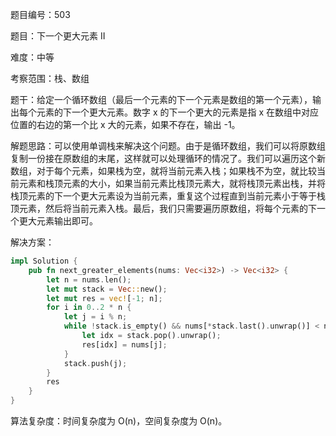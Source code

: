 题目编号：503

题目：下一个更大元素 II

难度：中等

考察范围：栈、数组

题干：给定一个循环数组（最后一个元素的下一个元素是数组的第一个元素），输出每个元素的下一个更大元素。数字 x 的下一个更大的元素是指 x 在数组中对应位置的右边的第一个比 x 大的元素，如果不存在，输出 -1。

解题思路：可以使用单调栈来解决这个问题。由于是循环数组，我们可以将原数组复制一份接在原数组的末尾，这样就可以处理循环的情况了。我们可以遍历这个新数组，对于每个元素，如果栈为空，就将当前元素入栈；如果栈不为空，就比较当前元素和栈顶元素的大小，如果当前元素比栈顶元素大，就将栈顶元素出栈，并将栈顶元素的下一个更大元素设为当前元素，重复这个过程直到当前元素小于等于栈顶元素，然后将当前元素入栈。最后，我们只需要遍历原数组，将每个元素的下一个更大元素输出即可。

解决方案：

```rust
impl Solution {
    pub fn next_greater_elements(nums: Vec<i32>) -> Vec<i32> {
        let n = nums.len();
        let mut stack = Vec::new();
        let mut res = vec![-1; n];
        for i in 0..2 * n {
            let j = i % n;
            while !stack.is_empty() && nums[*stack.last().unwrap()] < nums[j] {
                let idx = stack.pop().unwrap();
                res[idx] = nums[j];
            }
            stack.push(j);
        }
        res
    }
}
```

算法复杂度：时间复杂度为 O(n)，空间复杂度为 O(n)。